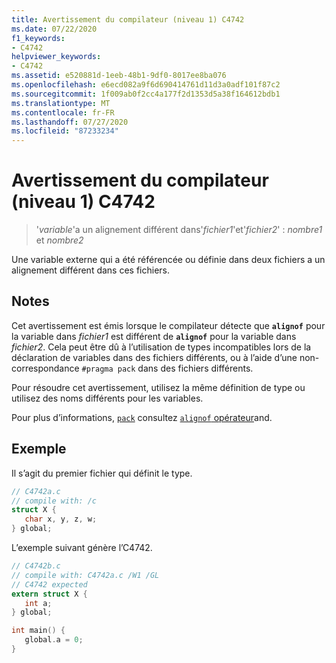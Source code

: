 ```yaml
---
title: Avertissement du compilateur (niveau 1) C4742
ms.date: 07/22/2020
f1_keywords:
- C4742
helpviewer_keywords:
- C4742
ms.assetid: e520881d-1eeb-48b1-9df0-8017ee8ba076
ms.openlocfilehash: e6ecd082a9f6d690414761d11d3a0adf101f87c2
ms.sourcegitcommit: 1f009ab0f2cc4a177f2d1353d5a38f164612bdb1
ms.translationtype: MT
ms.contentlocale: fr-FR
ms.lasthandoff: 07/27/2020
ms.locfileid: "87233234"
---
```

# <a name="compiler-warning-level-1-c4742"></a>Avertissement du compilateur (niveau 1) C4742

> '*variable*'a un alignement différent dans'*fichier1*'et'*fichier2*' : *nombre1* et *nombre2*

Une variable externe qui a été référencée ou définie dans deux fichiers a un alignement différent dans ces fichiers.

## <a name="remarks"></a>Notes

Cet avertissement est émis lorsque le compilateur détecte que **`alignof`** pour la variable dans *fichier1* est différent de **`alignof`** pour la variable dans *fichier2*. Cela peut être dû à l’utilisation de types incompatibles lors de la déclaration de variables dans des fichiers différents, ou à l’aide d’une non-correspondance `#pragma pack` dans des fichiers différents.

Pour résoudre cet avertissement, utilisez la même définition de type ou utilisez des noms différents pour les variables.

Pour plus d’informations, [`pack`](../../preprocessor/pack.md) consultez [ `alignof` opérateur](../../cpp/alignof-operator.md)and.

## <a name="example"></a>Exemple

Il s’agit du premier fichier qui définit le type.

```c
// C4742a.c
// compile with: /c
struct X {
   char x, y, z, w;
} global;
```

L’exemple suivant génère l’C4742.

```c
// C4742b.c
// compile with: C4742a.c /W1 /GL
// C4742 expected
extern struct X {
   int a;
} global;

int main() {
   global.a = 0;
}
```
